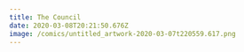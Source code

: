 ```yaml
---
title: The Council
date: 2020-03-08T20:21:50.676Z
image: /comics/untitled_artwork-2020-03-07t220559.617.png
---
```

